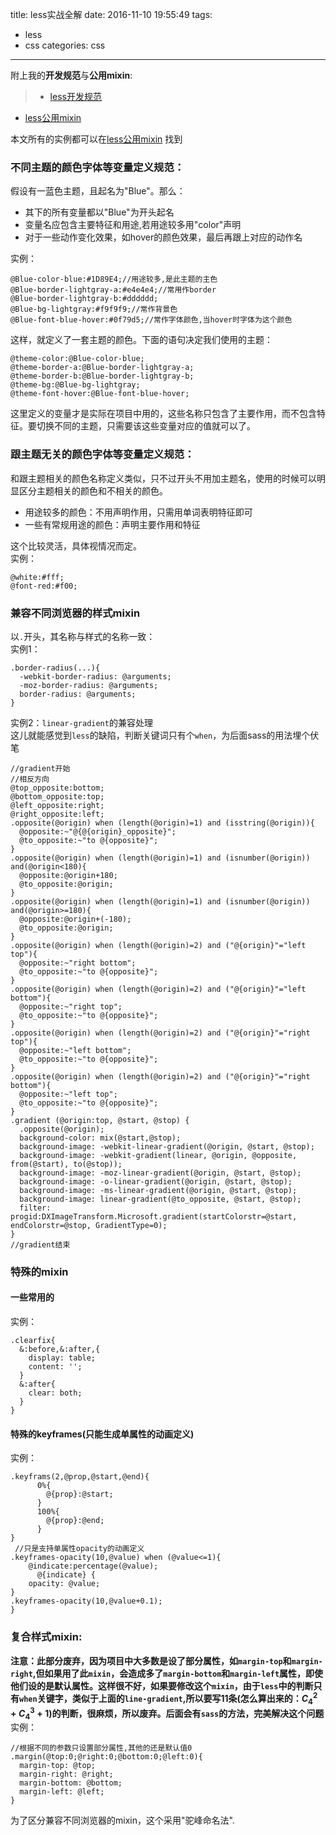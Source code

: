 title: less实战全解
date: 2016-11-10 19:55:49
tags:
- less
- css
categories: css
---
附上我的**开发规范**与**公用mixin**:
>- [less开发规范](https://gist.github.com/jintangWang/7633204455a2b992f08252f82fac1d58#file-_less-md)
- [less公用mixin](https://gist.github.com/jintangWang/7633204455a2b992f08252f82fac1d58#file-base-less)

本文所有的实例都可以在[less公用mixin](https://gist.github.com/jintangWang/7633204455a2b992f08252f82fac1d58#file-base-less) 找到  
### 不同主题的颜色字体等变量定义规范：
假设有一蓝色主题，且起名为"Blue"。那么：   

- 其下的所有变量都以"Blue"为开头起名
- 变量名应包含主要特征和用途,若用途较多用"color"声明
- 对于一些动作变化效果，如hover的颜色效果，最后再跟上对应的动作名  

实例：
``` less
@Blue-color-blue:#1D89E4;//用途较多,是此主题的主色
@Blue-border-lightgray-a:#e4e4e4;//常用作border
@Blue-border-lightgray-b:#dddddd;
@Blue-bg-lightgray:#f9f9f9;//常作背景色
@Blue-font-blue-hover:#0f79d5;//常作字体颜色,当hover时字体为这个颜色
```
这样，就定义了一套主题的颜色。下面的语句决定我们使用的主题：
``` less
@theme-color:@Blue-color-blue;
@theme-border-a:@Blue-border-lightgray-a;
@theme-border-b:@Blue-border-lightgray-b;
@theme-bg:@Blue-bg-lightgray;
@theme-font-hover:@Blue-font-blue-hover;
```
这里定义的变量才是实际在项目中用的，这些名称只包含了主要作用，而不包含特征。要切换不同的主题，只需要该这些变量对应的值就可以了。

### 跟主题无关的颜色字体等变量定义规范：
和跟主题相关的颜色名称定义类似，只不过开头不用加主题名，使用的时候可以明显区分主题相关的颜色和不相关的颜色。  

- 用途较多的颜色：不用声明作用，只需用单词表明特征即可
- 一些有常规用途的颜色：声明主要作用和特征  

这个比较灵活，具体视情况而定。  
实例：
``` less
@white:#fff;
@font-red:#f00;
```

### 兼容不同浏览器的样式mixin
以`.`开头，其名称与样式的名称一致：  
实例1：
``` less
.border-radius(...){
  -webkit-border-radius: @arguments;
  -moz-border-radius: @arguments;
  border-radius: @arguments;
}
```
<!-- more -->
实例2：`linear-gradient`的兼容处理  
这儿就能感觉到`less`的缺陷，判断关键词只有个`when`，为后面sass的用法埋个伏笔
``` less
//gradient开始
//相反方向
@top_opposite:bottom;
@bottom_opposite:top;
@left_opposite:right;
@right_opposite:left;
.opposite(@origin) when (length(@origin)=1) and (isstring(@origin)){
  @opposite:~"@{@{origin}_opposite}";
  @to_opposite:~"to @{opposite}";
}
.opposite(@origin) when (length(@origin)=1) and (isnumber(@origin)) and(@origin<180){
  @opposite:@origin+180;
  @to_opposite:@origin;
}
.opposite(@origin) when (length(@origin)=1) and (isnumber(@origin)) and(@origin>=180){
  @opposite:@origin+(-180);
  @to_opposite:@origin;
}
.opposite(@origin) when (length(@origin)=2) and ("@{origin}"="left top"){
  @opposite:~"right bottom";
  @to_opposite:~"to @{opposite}";
}
.opposite(@origin) when (length(@origin)=2) and ("@{origin}"="left bottom"){
  @opposite:~"right top";
  @to_opposite:~"to @{opposite}";
}
.opposite(@origin) when (length(@origin)=2) and ("@{origin}"="right top"){
  @opposite:~"left bottom";
  @to_opposite:~"to @{opposite}";
}
.opposite(@origin) when (length(@origin)=2) and ("@{origin}"="right bottom"){
  @opposite:~"left top";
  @to_opposite:~"to @{opposite}";
}
.gradient (@origin:top, @start, @stop) {
  .opposite(@origin);
  background-color: mix(@start,@stop);
  background-image: -webkit-linear-gradient(@origin, @start, @stop);
  background-image: -webkit-gradient(linear, @origin, @opposite, from(@start), to(@stop));
  background-image: -moz-linear-gradient(@origin, @start, @stop);
  background-image: -o-linear-gradient(@origin, @start, @stop);
  background-image: -ms-linear-gradient(@origin, @start, @stop);
  background-image: linear-gradient(@to_opposite, @start, @stop);
  filter: progid:DXImageTransform.Microsoft.gradient(startColorstr=@start, endColorstr=@stop, GradientType=0);
}
//gradient结束
```
### 特殊的mixin
#### 一些常用的
实例： 
``` less
.clearfix{
  &:before,&:after,{
    display: table;
    content: '';
  }
  &:after{
    clear: both;
  }
}
```
#### 特殊的keyframes(只能生成单属性的动画定义)
实例： 
``` less
.keyframs(2,@prop,@start,@end){
      0%{
        @{prop}:@start;
      }
      100%{
        @{prop}:@end;
      }
}
 //只是支持单属性opacity的动画定义
.keyframes-opacity(10,@value) when (@value<=1){
    @indicate:percentage(@value);
      @{indicate} {
    opacity: @value;
}
.keyframes-opacity(10,@value+0.1);
}
```
### 复合样式mixin:
**注意：此部分废弃，因为项目中大多数是设了部分属性，如`margin-top`和`margin-right`,但如果用了此`mixin`，会造成多了`margin-bottom`和`margin-left`属性，即使他们设的是默认属性。这样很不好，如果要修改这个`mixin`，由于`less`中的判断只有`when`关键字，类似于上面的`line-gradient`,所以要写11条(怎么算出来的：$C_4^2+C_4^3+1$)的判断，很麻烦，所以废弃。后面会有`sass`的方法，完美解决这个问题**  
实例：
``` less
//根据不同的参数只设置部分属性,其他的还是默认值0
.margin(@top:0;@right:0;@bottom:0;@left:0){
  margin-top: @top;
  margin-right: @right;
  margin-bottom: @bottom;
  margin-left: @left;
}
```
为了区分兼容不同浏览器的mixin，这个采用"驼峰命名法".




